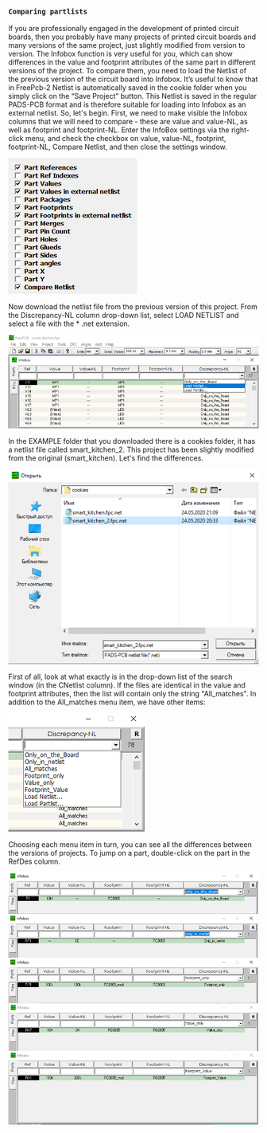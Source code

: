 ### `Comparing partlists`

If you are professionally engaged in the development of printed circuit boards, then you probably have many projects of printed circuit boards and many versions of the same project, just slightly modified from version to version. The Infobox function is very useful for you, which can show differences in the value and footprint attributes of the same part in different versions of the project. To compare them, you need to load the Netlist of the previous version of the circuit board into Infobox. It’s useful to know that in FreePcb-2 Netlist is automatically saved in the cookie folder when you simply click on the “Save Project” button. This Netlist is saved in the regular PADS-PCB format and is therefore suitable for loading into Infobox as an external netlist. So, let's begin. First, we need to make visible the Infobox columns that we will need to compare - these are value and value-NL, as well as footprint and footprint-NL. Enter the InfoBox settings via the right-click menu, and check the checkbox on value, value-NL, footprint, footprint-NL, Compare Netlist, and then close the settings window.

![](pictures/cmp_parts1.png)

Now download the netlist file from the previous version of this project. From the Discrepancy-NL column drop-down list, select LOAD NETLIST and select a file with the * .net extension.

![](pictures/cmp_parts2.png)

In the EXAMPLE folder that you downloaded there is a cookies folder, it has a netlist file called smart_kitchen_2. This project has been slightly modified from the original (smart_kitchen). Let's find the differences.

![](pictures/cmp_parts3.png)

First of all, look at what exactly is in the drop-down list of the search window (in the CNetlist column). If the files are identical in the value and footprint attributes, then the list will contain only the string "All_matches". In addition to the All_matches menu item, we have other items:

![](pictures/cmp_parts4.png)

Choosing each menu item in turn, you can see all the differences between the versions of projects. To jump on a part, double-click on the part in the RefDes column.

![](pictures/cmp_parts5.png)
